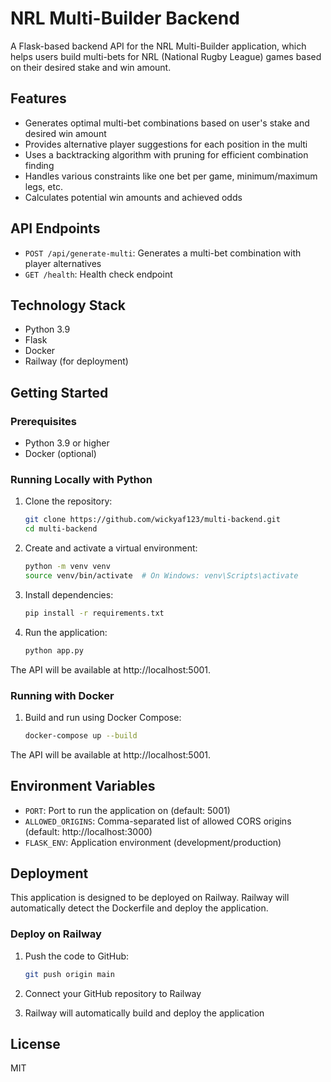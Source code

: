 # NRL Multi-Builder Backend

A Flask-based backend API for the NRL Multi-Builder application, which helps users build multi-bets for NRL (National Rugby League) games based on their desired stake and win amount.

## Features

- Generates optimal multi-bet combinations based on user's stake and desired win amount
- Provides alternative player suggestions for each position in the multi
- Uses a backtracking algorithm with pruning for efficient combination finding
- Handles various constraints like one bet per game, minimum/maximum legs, etc.
- Calculates potential win amounts and achieved odds

## API Endpoints

- `POST /api/generate-multi`: Generates a multi-bet combination with player alternatives
- `GET /health`: Health check endpoint

## Technology Stack

- Python 3.9
- Flask
- Docker
- Railway (for deployment)

## Getting Started

### Prerequisites

- Python 3.9 or higher
- Docker (optional)

### Running Locally with Python

1. Clone the repository:
   ```bash
   git clone https://github.com/wickyaf123/multi-backend.git
   cd multi-backend
   ```

2. Create and activate a virtual environment:
   ```bash
   python -m venv venv
   source venv/bin/activate  # On Windows: venv\Scripts\activate
   ```

3. Install dependencies:
   ```bash
   pip install -r requirements.txt
   ```

4. Run the application:
   ```bash
   python app.py
   ```

The API will be available at http://localhost:5001.

### Running with Docker

1. Build and run using Docker Compose:
   ```bash
   docker-compose up --build
   ```

The API will be available at http://localhost:5001.

## Environment Variables

- `PORT`: Port to run the application on (default: 5001)
- `ALLOWED_ORIGINS`: Comma-separated list of allowed CORS origins (default: http://localhost:3000)
- `FLASK_ENV`: Application environment (development/production)

## Deployment

This application is designed to be deployed on Railway. Railway will automatically detect the Dockerfile and deploy the application.

### Deploy on Railway

1. Push the code to GitHub:
   ```bash
   git push origin main
   ```

2. Connect your GitHub repository to Railway
3. Railway will automatically build and deploy the application

## License

MIT 